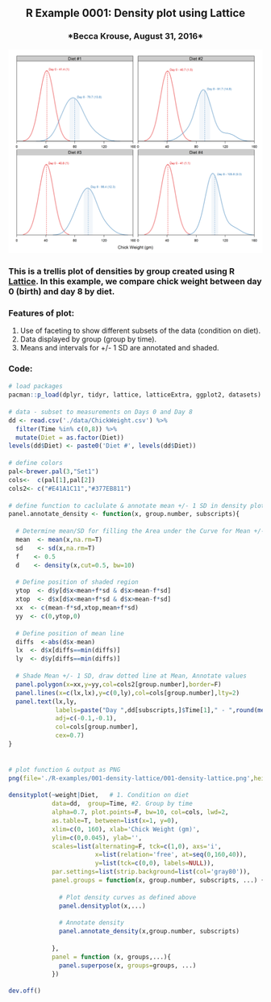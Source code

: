 <center> <h2>R Example 0001: Density plot using Lattice</h2> </center> 
<center> <h3>*Becca Krouse, August 31, 2016*</h3> </center> 

![](0001-density-lattice.png)

### This is a trellis plot of densities by group created using R [Lattice](https://cran.r-project.org/web/packages/lattice/lattice.pdf).  In this example, we compare chick weight between day 0 (birth) and day 8 by diet.

### Features of plot:
1. Use of faceting to show different subsets of the data (condition on diet).
2. Data displayed by group (group by time).
3. Means and intervals for +/- 1 SD are annotated and shaded. 

### Code:
```r
# load packages
pacman::p_load(dplyr, tidyr, lattice, latticeExtra, ggplot2, datasets)

# data - subset to measurements on Days 0 and Day 8
dd <- read.csv('./data/ChickWeight.csv') %>% 
  filter(Time %in% c(0,8)) %>% 
  mutate(Diet = as.factor(Diet))
levels(dd$Diet) <- paste0('Diet #', levels(dd$Diet))

# define colors
pal<-brewer.pal(3,"Set1")
cols<-  c(pal[1],pal[2])
cols2<- c("#E41A1C11","#377EB811")

# define function to caclulate & annotate mean +/- 1 SD in density plot
panel.annotate_density <- function(x, group.number, subscripts){
  
  # Determine mean/SD for filling the Area under the Curve for Mean +/- 1 SD
  mean  <- mean(x,na.rm=T)
  sd    <- sd(x,na.rm=T)
  f    <- 0.5
  d    <- density(x,cut=0.5, bw=10)
  
  # Define position of shaded region
  ytop  <- d$y[d$x<mean+f*sd & d$x>mean-f*sd]
  xtop  <- d$x[d$x<mean+f*sd & d$x>mean-f*sd]
  xx  <- c(mean-f*sd,xtop,mean+f*sd)
  yy  <- c(0,ytop,0)
  
  # Define position of mean line
  diffs  <-abs(d$x-mean)
  lx  <- d$x[diffs==min(diffs)]
  ly  <- d$y[diffs==min(diffs)]
  
  # Shade Mean +/- 1 SD, draw dotted line at Mean, Annotate values
  panel.polygon(x=xx,y=yy,col=cols2[group.number],border=F)
  panel.lines(x=c(lx,lx),y=c(0,ly),col=cols[group.number],lty=2)  
  panel.text(lx,ly,
             labels=paste("Day ",dd[subscripts,]$Time[1]," - ",round(mean(x),1)," (",round(sd(x),1),")",sep=""),
             adj=c(-0.1,-0.1),
             col=cols[group.number],
             cex=0.7)
}


# plot function & output as PNG
png(file='./R-examples/001-density-lattice/001-density-lattice.png',height = 8, width = 10, units = 'in', res = 300)

densityplot(~weight|Diet,   # 1. Condition on diet
            data=dd,  group=Time, #2. Group by time
            alpha=0.7, plot.points=F, bw=10, col=cols, lwd=2,
            as.table=T, between=list(x=1, y=0),
            xlim=c(0, 160), xlab='Chick Weight (gm)',
            ylim=c(0,0.045), ylab='',
            scales=list(alternating=F, tck=c(1,0), axs='i',
                        x=list(relation='free', at=seq(0,160,40)),
                        y=list(tck=c(0,0), labels=NULL)),
            par.settings=list(strip.background=list(col='gray80')),
            panel.groups = function(x, group.number, subscripts, ...) {
              
              # Plot density curves as defined above
              panel.densityplot(x,...)
              
              # Annotate density
              panel.annotate_density(x,group.number, subscripts)
              
            },
            panel = function (x, groups,...){
              panel.superpose(x, groups=groups, ...)
            })

dev.off()
```




